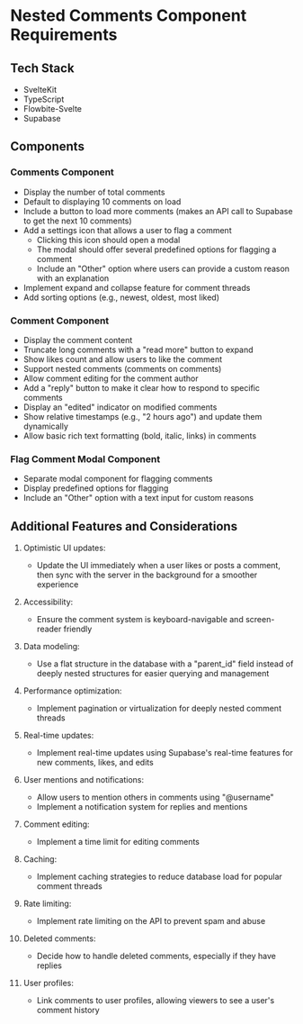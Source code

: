 # Nested Comments Component Requirements

## Tech Stack

- SvelteKit
- TypeScript
- Flowbite-Svelte
- Supabase

## Components

### Comments Component

- Display the number of total comments
- Default to displaying 10 comments on load
- Include a button to load more comments (makes an API call to Supabase to get the next 10 comments)
- Add a settings icon that allows a user to flag a comment
  - Clicking this icon should open a modal
  - The modal should offer several predefined options for flagging a comment
  - Include an "Other" option where users can provide a custom reason with an explanation
- Implement expand and collapse feature for comment threads
- Add sorting options (e.g., newest, oldest, most liked)

### Comment Component

- Display the comment content
- Truncate long comments with a "read more" button to expand
- Show likes count and allow users to like the comment
- Support nested comments (comments on comments)
- Allow comment editing for the comment author
- Add a "reply" button to make it clear how to respond to specific comments
- Display an "edited" indicator on modified comments
- Show relative timestamps (e.g., "2 hours ago") and update them dynamically
- Allow basic rich text formatting (bold, italic, links) in comments

### Flag Comment Modal Component

- Separate modal component for flagging comments
- Display predefined options for flagging
- Include an "Other" option with a text input for custom reasons

## Additional Features and Considerations

1. Optimistic UI updates:

   - Update the UI immediately when a user likes or posts a comment, then sync with the server in the background for a smoother experience

2. Accessibility:

   - Ensure the comment system is keyboard-navigable and screen-reader friendly

3. Data modeling:

   - Use a flat structure in the database with a "parent_id" field instead of deeply nested structures for easier querying and management

4. Performance optimization:

   - Implement pagination or virtualization for deeply nested comment threads

5. Real-time updates:

   - Implement real-time updates using Supabase's real-time features for new comments, likes, and edits

6. User mentions and notifications:

   - Allow users to mention others in comments using "@username"
   - Implement a notification system for replies and mentions

7. Comment editing:

   - Implement a time limit for editing comments

8. Caching:

   - Implement caching strategies to reduce database load for popular comment threads

9. Rate limiting:

   - Implement rate limiting on the API to prevent spam and abuse

10. Deleted comments:

    - Decide how to handle deleted comments, especially if they have replies

11. User profiles:
    - Link comments to user profiles, allowing viewers to see a user's comment history

